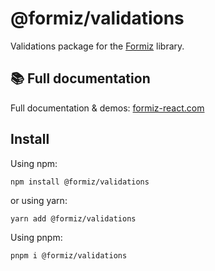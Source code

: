 # @formiz/validations

Validations package for the [Formiz](https://formiz-react.com) library.

## 📚 Full documentation

Full documentation & demos: [formiz-react.com](https://formiz-react.com)

## Install

Using npm:

```
npm install @formiz/validations
```

or using yarn:

```
yarn add @formiz/validations
```

Using pnpm:

```
pnpm i @formiz/validations
```
